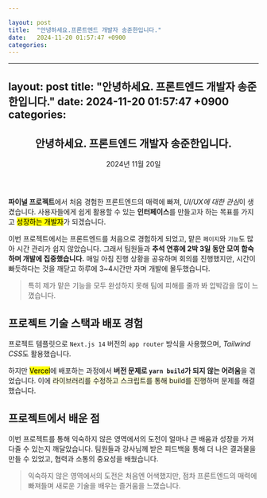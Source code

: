 ```yaml
---

layout: post
title:  "안녕하세요.프론트엔드 개발자 송준한입니다."
date:   2024-11-20 01:57:47 +0900
categories: 
---
```


---
layout: post
title:  "안녕하세요. 프론트엔드 개발자 송준한입니다."
date:   2024-11-20 01:57:47 +0900
categories:
---

<article>
  <header>
    <h1>안녕하세요. 프론트엔드 개발자 송준한입니다.</h1>
    <time datetime="2024-11-20T01:57:47+09:00">2024년 11월 20일</time>
  </header>

  <section>
    <p>
      <strong>파이널 프로젝트</strong>에서 처음 경험한 프론트엔드의 매력에 빠져, 
      <em>UI/UX에 대한 관심</em>이 생겼습니다. 
      사용자들에게 쉽게 활용할 수 있는 <strong>인터페이스</strong>를 만들고자 하는 목표를 가지고
      <mark>성장하는 개발자</mark>가 되겠습니다. 
    </p>
  </section>

  <section>
    <p>
      이번 프로젝트에서는 프론트엔드를 처음으로 경험하게 되었고, 맡은 <code>페이지</code>와 <code>기능</code>도 많아 시간 관리가 쉽지 않았습니다. 
      그래서 팀원들과 <strong>추석 연휴에 2박 3일 동안 모여 합숙하며 개발에 집중했습니다.</strong> 
      매일 아침 진행 상황을 공유하며 회의를 진행했지만, 시간이 빠듯하다는 것을 깨닫고 하루에 3~4시간만 자며 개발에 몰두했습니다.
    </p>
    <blockquote>
      특히 제가 맡은 기능을 모두 완성하지 못해 팀에 피해를 줄까 봐 압박감을 많이 느꼈습니다.
    </blockquote>
  </section>

  <section>
    <h2>프로젝트 기술 스택과 배포 경험</h2>
    <p>
      프로젝트 템플릿으로 <code>Next.js 14</code> 버전의 <code>app router</code> 방식을 사용했으며, 
      <em>Tailwind CSS</em>도 활용했습니다. 
    </p>
    <p>
      하지만 <mark>Vercel</mark>에 배포하는 과정에서 
      <strong>버전 문제로 <code>yarn build</code>가 되지 않는 어려움</strong>을 겪었습니다. 
      이에 <span style="background-color: lightyellow;">라이브러리를 수정하고 스크립트를 통해 build를 진행</span>하며 문제를 해결했습니다.
    </p>
  </section>

  <section>
    <h2>프로젝트에서 배운 점</h2>
    <p>
      이번 프로젝트를 통해 익숙하지 않은 영역에서의 도전이 얼마나 큰 배움과 성장을 가져다줄 수 있는지 깨달았습니다. 
      팀원들과 강사님께 받은 피드백을 통해 더 나은 결과물을 만들 수 있었고, 협력과 소통의 중요성을 배웠습니다.
    </p>
    <blockquote>
      익숙하지 않은 영역에서의 도전은 처음엔 어색했지만, 점차 프론트엔드의 매력에 빠져들며 새로운 기술을 배우는 즐거움을 느꼈습니다.
    </blockquote>
  </section>

</article>

[jekyll-docs]: https://jekyllrb.com/docs/home

[jekyll-gh]:   https://github.com/jekyll/jekyll

[jekyll-talk]: https://talk.jekyllrb.com/
